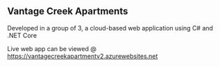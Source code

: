 ## Vantage Creek Apartments
Developed in a group of 3, a cloud-based web application using C# and .NET Core

Live web app can be viewed @ https://vantagecreekapartmentv2.azurewebsites.net


